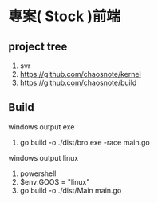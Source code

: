 # 專案( Stock )前端

## project tree
1. svr
1. https://github.com/chaosnote/kernel
1. https://github.com/chaosnote/build

## Build
windows output exe
1. go build -o ./dist/bro.exe -race main.go

windows output linux
1. powershell
1. $env:GOOS = "linux"
1. go build -o ./dist/Main main.go
